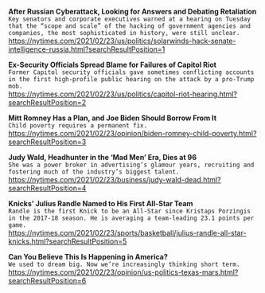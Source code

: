 **After Russian Cyberattack, Looking for Answers and Debating Retaliation**\
`Key senators and corporate executives warned at a hearing on Tuesday that the “scope and scale” of the hacking of government agencies and companies, the most sophisticated in history, were still unclear.`\
https://nytimes.com/2021/02/23/us/politics/solarwinds-hack-senate-intelligence-russia.html?searchResultPosition=1

**Ex-Security Officials Spread Blame for Failures of Capitol Riot**\
`Former Capitol security officials gave sometimes conflicting accounts in the first high-profile public hearing on the attack by a pro-Trump mob.`\
https://nytimes.com/2021/02/23/us/politics/capitol-riot-hearing.html?searchResultPosition=2

**Mitt Romney Has a Plan, and Joe Biden Should Borrow From It**\
`Child poverty requires a permanent fix.`\
https://nytimes.com/2021/02/23/opinion/biden-romney-child-poverty.html?searchResultPosition=3

**Judy Wald, Headhunter in the ‘Mad Men’ Era, Dies at 96**\
`She was a power broker in advertising’s glamour years, recruiting and fostering much of the industry’s biggest talent.`\
https://nytimes.com/2021/02/23/business/judy-wald-dead.html?searchResultPosition=4

**Knicks’ Julius Randle Named to His First All-Star Team**\
`Randle is the first Knick to be an All-Star since Kristaps Porzingis in the 2017-18 season. He is averaging a team-leading 23.1 points per game.`\
https://nytimes.com/2021/02/23/sports/basketball/julius-randle-all-star-knicks.html?searchResultPosition=5

**Can You Believe This Is Happening in America?**\
`We used to dream big. Now we’re increasingly thinking short term.`\
https://nytimes.com/2021/02/23/opinion/us-politics-texas-mars.html?searchResultPosition=6

